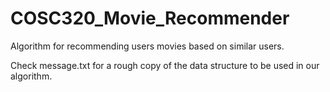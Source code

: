 # COSC320_Movie_Recommender
Algorithm for recommending users movies based on similar users.

Check message.txt for a rough copy of the data structure to be used in our algorithm.

